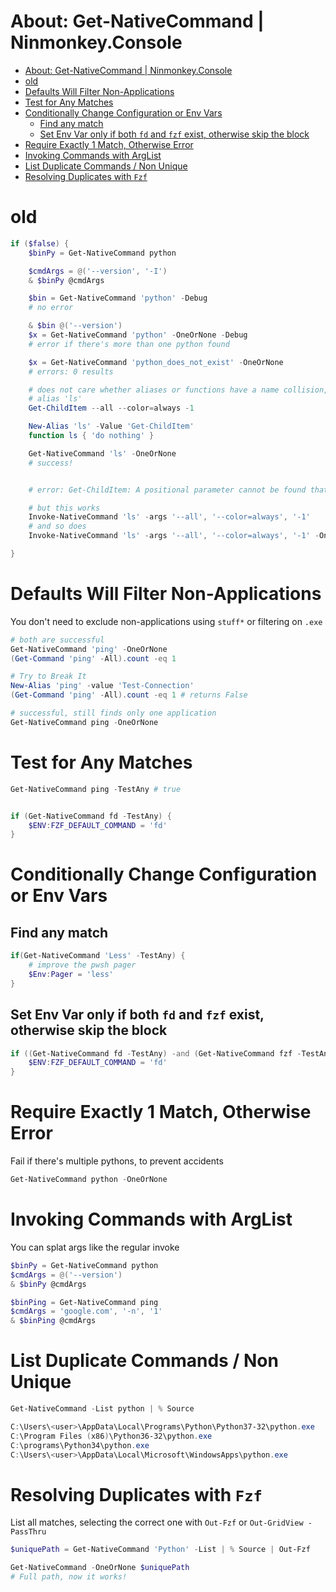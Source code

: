 # About: Get-NativeCommand | Ninmonkey.Console
- [About: Get-NativeCommand | Ninmonkey.Console](#about-get-nativecommand--ninmonkeyconsole)
- [old](#old)
- [Defaults Will Filter Non-Applications](#defaults-will-filter-non-applications)
- [Test for Any Matches](#test-for-any-matches)
- [Conditionally Change Configuration or Env Vars](#conditionally-change-configuration-or-env-vars)
  - [Find any match](#find-any-match)
  - [Set Env Var only if both `fd` and `fzf` exist, otherwise skip the block](#set-env-var-only-if-both-fd-and-fzf-exist-otherwise-skip-the-block)
- [Require Exactly 1 Match, Otherwise Error](#require-exactly-1-match-otherwise-error)
- [Invoking Commands with ArgList](#invoking-commands-with-arglist)
- [List Duplicate Commands / Non Unique](#list-duplicate-commands--non-unique)
- [Resolving Duplicates with `Fzf`](#resolving-duplicates-with-fzf)

# old
```ps1
if ($false) {
    $binPy = Get-NativeCommand python

    $cmdArgs = @('--version', '-I')
    & $binPy @cmdArgs

    $bin = Get-NativeCommand 'python' -Debug
    # no error

    & $bin @('--version')
    $x = Get-NativeCommand 'python' -OneOrNone -Debug
    # error if there's more than one python found

    $x = Get-NativeCommand 'python_does_not_exist' -OneOrNone
    # errors: 0 results

    # does not care whether aliases or functions have a name collision, like
    # alias 'ls'
    Get-ChildItem --all --color=always -1

    New-Alias 'ls' -Value 'Get-ChildItem'
    function ls { 'do nothing' }

    Get-NativeCommand 'ls' -OneOrNone
    # success!


    # error: Get-ChildItem: A positional parameter cannot be found that accepts argument '-1'.

    # but this works
    Invoke-NativeCommand 'ls' -args '--all', '--color=always', '-1'
    # and so does
    Invoke-NativeCommand 'ls' -args '--all', '--color=always', '-1' -OneOrNone

}
```

# Defaults Will Filter Non-Applications

You don't need to exclude non-applications using `stuff*` or filtering on `.exe`

```ps1
# both are successful
Get-NativeCommand 'ping' -OneOrNone 
(Get-Command 'ping' -All).count -eq 1

# Try to Break It
New-Alias 'ping' -value 'Test-Connection'
(Get-Command 'ping' -All).count -eq 1 # returns False

# successful, still finds only one application
Get-NativeCommand ping -OneOrNone 
```

# Test for Any Matches

```ps1
Get-NativeCommand ping -TestAny # true


if (Get-NativeCommand fd -TestAny) {
    $ENV:FZF_DEFAULT_COMMAND = 'fd'
}
```

# Conditionally Change Configuration or Env Vars

## Find any match
```ps1
if(Get-NativeCommand 'Less' -TestAny) {
    # improve the pwsh pager
    $Env:Pager = 'less'
}
```
## Set Env Var only if both `fd` and `fzf` exist, otherwise skip the block

```ps1
if ((Get-NativeCommand fd -TestAny) -and (Get-NativeCommand fzf -TestAny)) {
    $ENV:FZF_DEFAULT_COMMAND = 'fd'
}
```

# Require Exactly 1 Match, Otherwise Error

Fail if there's multiple pythons, to prevent accidents
```ps1
Get-NativeCommand python -OneOrNone
```

# Invoking Commands with ArgList

You can splat args like the regular invoke

```ps1
$binPy = Get-NativeCommand python
$cmdArgs = @('--version')
& $binPy @cmdArgs

$binPing = Get-NativeCommand ping
$cmdArgs = 'google.com', '-n', '1'
& $binPing @cmdArgs
```

# List Duplicate Commands / Non Unique

```powershell
Get-NativeCommand -List python | % Source

C:\Users\<user>\AppData\Local\Programs\Python\Python37-32\python.exe
C:\Program Files (x86)\Python36-32\python.exe
C:\programs\Python34\python.exe
C:\Users\<user>\AppData\Local\Microsoft\WindowsApps\python.exe
```

# Resolving Duplicates with `Fzf`

List all matches, selecting the correct one with `Out-Fzf` or `Out-GridView -PassThru`

```powershell
$uniquePath = Get-NativeCommand 'Python' -List | % Source | Out-Fzf

Get-NativeCommand -OneOrNone $uniquePath
# Full path, now it works!
```